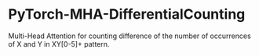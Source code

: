 # PyTorch-MHA-DifferentialCounting
Multi-Head Attention for counting difference of the number of occurrences of X and Y in XY[0-5]+ pattern.
